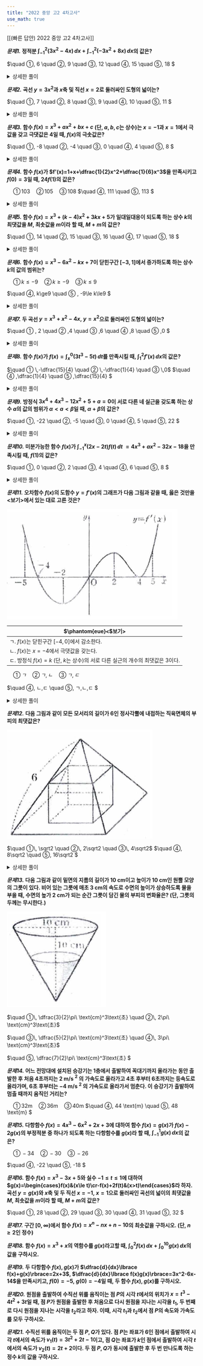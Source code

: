 ```yaml
---
title: "2022 중앙 고2 4차고사"
use_math: true
---
```

[[(빠른 답안) 2022 중앙 고2 4차고사]]

***문제1.* 
정적분 $\displaystyle\int_{-1}^2(3 x^2-4 x)\, dx+\displaystyle\int_{-1}^2(-3 x^2+8 x)\,dx$의 값은?**

$\quad ①\, 6
\quad ②\, 9
\quad  ③\, 12
\quad  ④\, 15
\quad  ⑤\, 18
$

<details>
    <summary>상세한 풀이</summary>
    <p><img src="/assets/Pasted image 20231117221005.png"/></p>
</details> 


***문제2.* 
곡선 $y=3x^2$과 $x$축 및 직선 $x=2$로 둘러싸인 도형의 넓이는?**

$\quad ①\, 7
 \quad ②\, 8
 \quad ③\, 9
 \quad ④\, 10
 \quad ⑤\, 11
$

<details>
    <summary>상세한 풀이</summary>
    <p><img src="/assets/Pasted image 20231117221018.png"/></p>
</details> 


***문제3.* 
함수 $f(x)=x^3+ax^2+bx+c$ (단, $a, b, c$는 상수)는 $x=-1$과 $x=1$에서 극값을 갖고 극댓값은 $4$일 때, $f(x)$의 극솟값은?**

$\quad ①\, -8 
 \quad ②\, -4
 \quad ③\, 0
 \quad ④\, 4
 \quad ⑤\, 8
$

<details>
    <summary>상세한 풀이</summary>
    <p><img src="/assets/Pasted image 20231117221029.png"/></p>
</details> 

***문제4.* 
함수 $f(x)$가 $f'(x)=1+x+\dfrac{1}{2}x^2+\dfrac{1}{6}x^3$을 만족시키고 $f(0)=3$일 때, $24f(1)$의 값은?**

$\quad ①\, 103 
 \quad ②\, 105
 \quad ③\, 108$
 $\quad ④\, 111
 \quad ⑤\, 113
$
<details>
    <summary>상세한 풀이</summary>
    <p><img src="/assets/Pasted image 20231117221039.png"/></p>
</details> 


***문제5.* 
함수 $f(x)=x^3+(k-4)x^2+3kx+5$가 일대일대응이 되도록 하는 상수 $k$의 최댓값을 $M$, 최솟값을 $m$이라 할 때, $M+m$의 값은?**

$\quad ①\, 14 
 \quad ②\, 15
 \quad ③\, 16
 \quad ④\, 17
 \quad ⑤\, 18
$
<details>
    <summary>상세한 풀이</summary>
    <p><img src="/assets/Pasted image 20231117221055.png"/></p>
</details> 

***문제6.* 
함수 $f(x)=x^3-6x^2-kx+7$이 닫힌구간 $[-3, 1]$에서 증가하도록 하는 상수 $k$의 값의 범위는?**

$\quad ① \, k\le-9 
 \quad ② \, k\ge-9
 \quad ③ \, k\le9$

$\quad ④\, k\ge9
 \quad ⑤ \, -9\le k\le9
$
<details>
    <summary>상세한 풀이</summary>
    <p><img src="/assets/Pasted image 20231117225054.png"/></p>
</details> 


***문제7.* 
두 곡선 $y=x^3+x^2-4 x,\ y=x^2$으로 둘러싸인 도형의 넓이는?**

$\quad ① \, 2 
 \quad ② \,4
 \quad ③ \,6
 \quad ④ \,8
 \quad ⑤ \,0
$
<details>
    <summary>상세한 풀이</summary>
    <p><img src="/assets/Pasted image 20231117225109.png"/></p>
</details> 


***문제8.* 
함수 $f(x)$가 $f(x)=\displaystyle\int_x^0(3 t^3-5 t)\,dt$를 만족시킬 때, $\displaystyle\int_1^2 f'(x)\,dx$의 값은?**

$\quad ① \,-\dfrac{15}{4} 
 \quad ② \,-\dfrac{1}{4}
 \quad ③ \,0$
 $\quad ④ \,\dfrac{1}{4}
 \quad ⑤ \,\dfrac{15}{4}
$
<details>
    <summary>상세한 풀이</summary>
    <p><img src="/assets/Pasted image 20231117225102.png"/></p>
</details> 


***문제9.* 
방정식 $3x^4+4x^3-12x^2+5+a=0$이 서로 다른 네 실근을 갖도록 하는 상수 $a$의 값의 범위가 $\alpha< a<\beta$일 때, $\alpha+\beta$의 값은?**

$\quad ①\, -22 
 \quad ②\, -5
 \quad ③\, 0
 \quad ④\, 5
 \quad ⑤\, 22
$
<details>
    <summary>상세한 풀이</summary>
    <p><img src="/assets/Pasted image 20231117225116.png"/></p>
</details> 


***문제10.* 
미분가능한 함수 $f(x)$가 $\displaystyle\int_{-1}^x(2 x-2 t)f(t)\,dt$ $=4x^3+ax^2-32x-18$을 만족시킬 때, $f(1)$의 값은?**

$\quad ①\, 0 
 \quad ②\, 2
 \quad ③\, 4
 \quad ④\, 6
 \quad ⑤\, 8
$

<details>
    <summary>상세한 풀이</summary>
    <p><img src="/assets/Pasted image 20231119221130.png"/></p>
</details> 

***문제11.* 
오차함수 $f(x)$의 도함수 $y=f'(x)$의 그래프가 다음 그림과 같을 때, 옳은 것만을 $<$보기$>$에서 있는 대로 고른 것은?**

<img src="\assets\Pasted image 20231117201533.png"/>

|$\phantom{eue}<$보기$>$|
|---|
|ㄱ. $f(x)$는 닫힌구간 $[-4, 0]$에서 감소한다.|
|ㄴ. $f(x)$는 $x=-4$에서 극댓값을 갖는다.|
|ㄷ. 방정식 $f(x)=k$ (단, $k$는 상수)의 서로 다른 실근의 개수의 최댓값은 3이다.|

$\quad ①\, ㄱ 
 \quad ②\, ㄱ,ㄴ
 \quad ③\, ㄱ,ㄷ$

$\quad ④\, ㄴ,ㄷ
 \quad ⑤\, ㄱ,ㄴ,ㄷ
$

<details>
    <summary>상세한 풀이</summary>
    <p><img src="/assets/Pasted image 20231119221237.png"/></p>
</details> 

***문제12.* 
다음 그림과 같이 모든 모서리의 길이가 6인 정사각뿔에 내접하는 직육면체의 부피의 최댓값은?**

<img src="\assets\Pasted image 20231117202619.png"/>

$\quad ①\, \sqrt2 
 \quad ②\, 2\sqrt2
 \quad ③\, 4\sqrt2$
 $\quad ④\, 8\sqrt2
 \quad ⑤\, 16\sqrt2
$

<details>
    <summary>상세한 풀이</summary>
    <p><img src="/assets/Pasted image 20231119221258.png"/></p>
</details> 

***문제13.* 
다음 그림과 같이 밑면의 지름의 길이가 10 cm이고 높이가 10 cm인 원뿔 모양의 그릇이 있다. 비어 있는 그릇에 매초 3 cm의 속도로 수면의 높이가 상승하도록 물을 부을 때, 수면의 높가 2 cm가 되는 순간 그릇이 담긴 물의 부피의 변화율은? (단, 그릇의 두께는 무시한다.)**

<img src="\assets\Pasted image 20231117203033.png"/>

$\quad ①\, \dfrac{3}{2}\pi\ \text{cm}^3\text{초}
 \quad ②\, 2\pi\ \text{cm}^3\text{초}$

$\quad ③\, \dfrac{5}{2}\pi\ \text{cm}^3\text{초}
\quad ④\, 3\pi\ \text{cm}^3\text{초}$

 $\quad ⑤\, \dfrac{7}{2}\pi\ \text{cm}^3\text{초}
$

***문제14.* 
어느 전망대에 설치된 승강기는 1층에서 출발하여 꼭대기까지 올라가는 동안 출발한 후 처음 4초까지는 2 m/s $^2$ 의 가속도로 올라가고 4초 후부터 6초까지는 등속도로 올라가며, 6초 후부터는 $-4$ m/s $^2$ 의 가속도로 올라가서 멈춘다. 이 승강기가 출발하여 멈출 때까지 움직인 거리는?**

$\quad ①\, 32 \text{m}
 \quad ②\, 36 \text{m}
 \quad ③\, 40 \text{m}$
 $\quad ④\, 44 \text{m}
 \quad ⑤\, 48 \text{m}
$

***문제15.* 
다항함수 $f(x)=4x^3-6x^2+2x+3$에 대하여 함수 $f(x)=g(x)$가 $f(x)-2g(x)$의 부정적분 중 하나가 되도록 하는 다항함수를 $g(x)$라 할 때, $\displaystyle\int_{-1}^1 g(x)\,dx$의 값은?**

$\quad ①\, -34 
 \quad ②\, -30
 \quad ③\, -26$

$\quad ④\, -22
 \quad ⑤\, -18
$

***문제16.* 
함수 $f(x)=x^3-3x+5$와 실수 $-1\le t\le 1$에 대하여 $g(x)=\begin{cases}f(x)&(x\le t)\cr-f(x)+2f(t)&(x>t)\end{cases}$라 하자. 곡선 $y=g(x)$와 $x$축 및 두 직선 $x=-1,\ x=1$으로 둘러싸인 곡선의 넓이의 최댓값을 $M$, 최솟값을 $m$이라 할 때, $M+m$의 값은?** 

$\quad ①\, 28 
 \quad ②\, 29
 \quad ③\, 30
 \quad ④\, 31
 \quad ⑤\, 32
$

***문제17.* 
구간 $[0, \infty)$에서 함수 $f(x)=x^n-nx+n-10$의 최솟값을 구하시오. (단, $n\ge2$인 정수)**

***문제18.* 
함수 $f(x)=x^3+x$의 역함수를 $g(x)$라고할 때, $\displaystyle\int_0^2 f(x)\, dx+\displaystyle\int_0^{10}g(x)\,dx$의 값을 구하시오.**

***문제19.* 
두 다항함수 $f(x), g(x)$가 $\dfrac{d}{dx}\lbrace f(x)+g(x)\rbrace=2x+3$, $\dfrac{d}{dx}\lbrace f(x)g(x)\rbrace=3x^2-6x-14$을 만족시키고, $f(0)=-5,\ g(0)=-4$일 때, 두 함수 $f(x), g(x)$를 구하시오.**

***문제20.* 
원점을 출발하여 수직선 위를 움직이는 점 $P$의 시각 $t$에서의 위치가 $x=t^3-4t^2+3t$일 때, 점 $P$가 원점을 출발한 후 처음으로 다시 원점을 지나는 시각을 $t_1$, 두 번째로 다시 원점을 지나는 시각을 $t_2$라고 하자. 이때, 시각 $t_1$과 $t_2$에서 점 $P$의 속도와 가속도를 모두 구하시오.**

***문제21.* 
수직선 위를 움직이는 두 점 $P, Q$가 있다. 점 $P$는 좌표가 6인 점에서 출발하여 시각 $t$에서의 속도가 $v_1(t)=3t^2+2t-1$이고, 점 $Q$는 좌표가 $k$인 점에서 출발하여 시각 $t$에서의 속도가 $v_2(t)=2t+2$이다. 두 점 $P, Q$가 동시에 출발한 후 두 번 만나도록 하는 정수 $k$의 값을 구하시오.**

